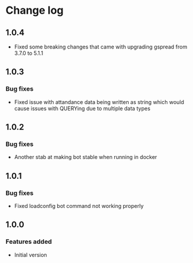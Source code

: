 # Change log
## 1.0.4
- Fixed some breaking changes that came with upgrading gspread from 3.7.0 to 5.1.1

## 1.0.3
### Bug fixes
- Fixed issue with attandance data being written as string which would cause issues with QUERYing due to multiple data types

## 1.0.2
### Bug fixes
- Another stab at making bot stable when running in docker

## 1.0.1
### Bug fixes
- Fixed loadconfig bot command not working properly

## 1.0.0
### Features added
- Initial version
